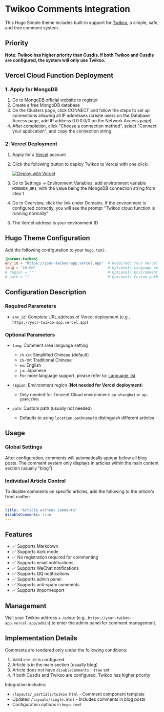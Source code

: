 # Twikoo Comments Integration

This Hugo Simple theme includes built-in support for [Twikoo](https://twikoo.js.org), a simple, safe, and free comment system.

## Priority

**Note: Twikoo has higher priority than Cusdis. If both Twikoo and Cusdis are configured, the system will only use Twikoo.**

## Vercel Cloud Function Deployment

### 1. Apply for MongoDB

1. Go to [MongoDB official website](https://www.mongodb.com/cloud/atlas/register) to register
2. Create a free MongoDB database
3. On the Clusters page, click CONNECT and follow the steps to set up connections allowing all IP addresses (create users on the Database Access page, add IP address 0.0.0.0/0 on the Network Access page)
4. After completion, click "Choose a connection method", select "Connect your application", and copy the connection string

### 2. Vercel Deployment

1. Apply for a [Vercel](https://vercel.com) account
2. Click the following button to deploy Twikoo to Vercel with one click:

   [![Deploy with Vercel](https://vercel.com/button)](https://vercel.com/import/project?template=https://github.com/twikoojs/twikoo/tree/main/src/server/vercel-min)

3. Go to Settings -> Environment Variables, add environment variable `MONGODB_URI`, with the value being the MongoDB connection string from step 1
4. Go to Overview, click the link under Domains. If the environment is configured correctly, you will see the prompt "Twikoo cloud function is running normally"
5. The Vercel address is your environment ID

## Hugo Theme Configuration

Add the following configuration to your `hugo.toml`:

```toml
[params.twikoo]
env_id = "https://your-twikoo-app.vercel.app"  # Required: Your Vercel deployment address
lang = "zh-CN"                                 # Optional: Language setting
# region = ""                                  # Optional: Environment region (not needed for Vercel deployment)
# path = ""                                    # Optional: Custom path (defaults to current page path)
```

## Configuration Description

### Required Parameters

- `env_id`: Complete URL address of Vercel deployment (e.g., `https://your-twikoo-app.vercel.app`)

### Optional Parameters

- `lang`: Comment area language setting
  - `zh-CN`: Simplified Chinese (default)
  - `zh-TW`: Traditional Chinese
  - `en`: English
  - `ja`: Japanese
  - For more language support, please refer to: [Language list](https://github.com/twikoojs/twikoo/blob/main/src/client/utils/i18n/index.js)

- `region`: Environment region (**Not needed for Vercel deployment**)
  - Only needed for Tencent Cloud environment: `ap-shanghai` or `ap-guangzhou`

- `path`: Custom path (usually not needed)
  - Defaults to using `location.pathname` to distinguish different articles

## Usage

### Global Settings

After configuration, comments will automatically appear below all blog posts. The comment system only displays in articles within the main content section (usually "blog").

### Individual Article Control

To disable comments on specific articles, add the following to the article's front matter:

```yaml
---
title: "Article without comments"
disableComments: true
---
```

## Features

- ✅ Supports Markdown
- ✅ Supports dark mode
- ✅ No registration required for commenting
- ✅ Supports email notifications
- ✅ Supports WeChat notifications
- ✅ Supports QQ notifications
- ✅ Supports admin panel
- ✅ Supports anti-spam comments
- ✅ Supports import/export

## Management

Visit your Twikoo address + `/admin` (e.g., `https://your-twikoo-app.vercel.app/admin`) to enter the admin panel for comment management.

## Implementation Details

Comments are rendered only under the following conditions:
1. Valid `env_id` is configured
2. Article is in the main section (usually blog)
3. Article does not have `disableComments: true` set
4. If both Cusdis and Twikoo are configured, Twikoo has higher priority

Integration includes:
- `/layouts/_partials/twikoo.html` - Comment component template
- Updated `/layouts/single.html` - Includes comments in blog posts
- Configuration options in `hugo.toml` 